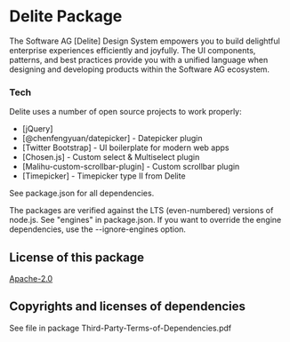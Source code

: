 # Delite Package

The Software AG [Delite] Design System empowers you to build delightful enterprise experiences efficiently and joyfully. The UI components, patterns, and best practices provide you with a unified language when designing and developing products within the Software AG ecosystem.

### Tech

Delite uses a number of open source projects to work properly:

* [jQuery] 
* [@chenfengyuan/datepicker] - Datepicker plugin
* [Twitter Bootstrap] - UI boilerplate for modern web apps
* [Chosen.js] - Custom select & Multiselect plugin 
* [Malihu-custom-scrollbar-plugin] - Custom scrollbar plugin
* [Timepicker] - Timepicker type II from Delite

See package.json for all dependencies.

The packages are verified against the LTS (even-numbered) versions of node.js. See "engines" in package.json.
If you want to override the engine dependencies, use the --ignore-engines option.

## License of this package
[Apache-2.0](https://www.apache.org/licenses/LICENSE-2.0.txt)

## Copyrights and licenses of dependencies
See file in package Third-Party-Terms-of-Dependencies.pdf


